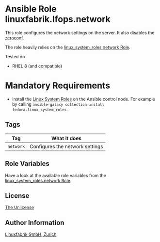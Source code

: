 # Ansible Role linuxfabrik.lfops.network

This role configures the network settings on the server. It also disables the [zeroconf](http://www.zeroconf.org/).

The role heavily relies on the [linux_system_roles.network Role](https://github.com/linux-system-roles/network).

Tested on

* RHEL 8 (and compatible)


# Mandatory Requirements

* Install the [Linux System Roles](https://linux-system-roles.github.io/) on the Ansible control node. For example by calling `ansible-galaxy collection install fedora.linux_system_roles`.


## Tags

| Tag       | What it does                    |
| ---       | ------------                    |
| `network` | Configures the network settings |


## Role Variables

Have a look at the available role variables from the [linux_system_roles.network Role](https://github.com/linux-system-roles/network/blob/main/README.md).


## License

[The Unlicense](https://unlicense.org/)


## Author Information

[Linuxfabrik GmbH, Zurich](https://www.linuxfabrik.ch)
